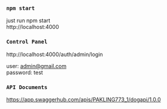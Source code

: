 ### `npm start`

just run npm start \
http://localhost:4000



### `Control Panel`

http://localhost:4000/auth/admin/login

user: admin@gmail.com \
password: test



### `API Documents`

https://app.swaggerhub.com/apis/PAKLING773_1/dogapi/1.0.0



